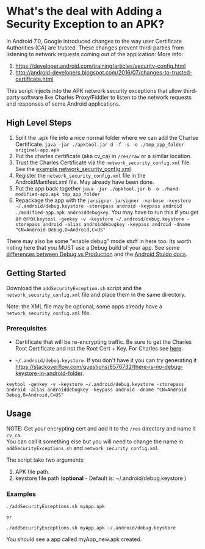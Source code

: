 # What's the deal with Adding a Security Exception to an APK?
In Android 7.0, Google introduced changes to the way user Certificate Authorities (CA) are trusted. These changes prevent third-parties from listening to network requests coming out of the application:
More info: 
1) https://developer.android.com/training/articles/security-config.html
2) http://android-developers.blogspot.com/2016/07/changes-to-trusted-certificate.html

This script injects into the APK network security exceptions that allow third-party software like Charles Proxy/Fiddler to listen to the network requests and responses of some Android applications.

## High Level Steps
1. Split the .apk file into a nice normal folder where we can add the Charlse Certificate. `java -jar ./apktool.jar d -f -s -o ./tmp_app_folder original-app.apk`
1. Put the charles certificate (aka cv_ca) in `/res/raw` or a similar location.
1. Trust the Charles Certificate via the `network_security_config.xml` file. See the [example network_security_config.xml](./network_security_config.xml)
1. Register the `network_security_config.xml` file in the AndroidManifest.xml file. May already have been done.
1. Put the app back together `java -jar ./apktool.jar b -o ./hand-modified-app.apk tmp_app_folder`
1. Repackage the app with the `jarsigner.jarsigner -verbose -keystore ~/.android/debug.keystore -storepass android -keypass android ./modified-app.apk androiddebugkey`. You may have to run this if you get an error.```keytool -genkey -v -keystore ~/.android/debug.keystore -storepass android -alias androiddebugkey -keypass android -dname "CN=Android Debug,O=Android,C=US"```

There may also be some "enable debug" mode stuff in here too.  Its worth noting here that you MUST use a Debug build of your app. See some [differences between Debug vs Production](https://stackoverflow.com/questions/38864358/difference-between-debug-and-release-apks) and the [Android Stuido docs](https://developer.android.com/studio/publish/preparing).

## Getting Started

Download the `addSecurityException.sh` script and the `network_security_config.xml`  file and place them in the same directory.

Note: the XML file may be optional, some apps already have a `network_security_config.xml` file.

### Prerequisites
- Certificate that will be re-encrypting traffic.  Be sure to get the Charles Root Certificate and not the Root Cert + Key. For Charles see [here](https://www.charlesproxy.com/documentation/using-charles/ssl-certificates/).

- `~/.android/debug.keystore`. If you don't have it you can try generating it https://stackoverflow.com/questions/8576732/there-is-no-debug-keystore-in-android-folder. 

```
keytool -genkey -v -keystore ~/.android/debug.keystore -storepass android -alias androiddebugkey -keypass android -dname "CN=Android Debug,O=Android,C=US"
```

## Usage

NOTE: Get your encrypting cert and add it to the `/res` directory and name it `cv_ca`.  
You can call it something else but you will need to change the name in `addSecurityExceptions.sh` and `network_security_config.xml`.

The script take two arguments: 
1) APK file path.
2) keystore file path (**optional** - Default is: ~/.android/debug.keystore )

### Examples

```
./addSecurityExceptions.sh myApp.apk

or

./addSecurityExceptions.sh myApp.apk ~/.android/debug.keystore

```

You should see a app called myApp_new.apk created.
